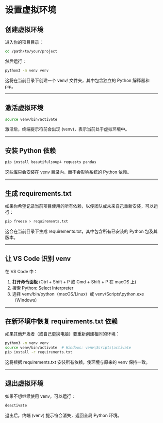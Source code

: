 # 设置虚拟环境

## **创建虚拟环境**

进入你的项目目录：

```bash
cd /path/to/your/project
```

然后运行：

```bash
python3 -m venv venv
```

这将在当前目录下创建一个 venv/ 文件夹，其中包含独立的 Python 解释器和 pip。

---

## **激活虚拟环境**

```bash
source venv/bin/activate
```

激活后，终端提示符前会出现 (venv)，表示当前处于虚拟环境中。

---

## **安装 Python 依赖**

```bash
pip install beautifulsoup4 requests pandas
```

这些库只会安装在 venv 目录内，而不会影响系统的 Python 依赖。

---

## **生成 requirements.txt**

如果你希望记录当前项目使用的所有依赖，以便团队或未来自己重新安装，可以运行：

```bash
pip freeze > requirements.txt
```

这会在当前目录下生成 requirements.txt，其中包含所有已安装的 Python 包及其版本。

---

## **让 VS Code 识别 venv**

在 VS Code 中：

1. **打开命令面板** (Ctrl + Shift + P 或 Cmd + Shift + P 在 macOS 上)
2. 搜索 Python: Select Interpreter
3. 选择 venv/bin/python（macOS/Linux）或 venv\Scripts\python.exe（Windows）

---

## **在新环境中恢复 requirements.txt 依赖**

如果其他开发者（或自己更换电脑）要重新创建相同的环境：

```bash
python3 -m venv venv
source venv/bin/activate  # Windows: venv\Scripts\activate
pip install -r requirements.txt
```

这将根据 requirements.txt 安装所有依赖，使环境与原来的 venv 保持一致。

---

## **退出虚拟环境**

如果不想继续使用 venv，可以运行：

```bash
deactivate
```

退出后，终端 (venv) 提示符会消失，返回全局 Python 环境。